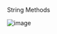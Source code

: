 String Methods

![image](https://github.com/masterqasim/python/assets/39057096/1253a67c-8ea1-4ce6-a7c9-74e6ea862ed4)
